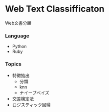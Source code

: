 # Web Text Classifficaton
Web文書分類　

### Language
- Python
- Ruby

### Topics

- 特徴抽出
  - 分類
  - knn
  - ナイーブベイズ
- 交差検定法
- ロジスティック回帰

